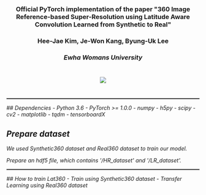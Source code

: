 ### <center>Official PyTorch implementation of the paper "360 Image Reference-based Super-Resolution using Latitude Aware Convolution Learned from Synthetic to Real"

### <center>Hee-Jae Kim, Je-Won Kang, Byung-Uk Lee
### <center><i>Ewha Womans University 

<center><img src="https://user-images.githubusercontent.com/42056469/141826157-30379a39-4bcd-4789-835c-5bfdcbc5fde4.png" vspace="25px"></center>
  
<hr style="border: solid 1px gray;">
## Dependencies
- Python 3.6
- PyTorch >= 1.0.0
- numpy
- h5py
- scipy
- cv2
- matplotlib
- tqdm
- tensorboardX

## Prepare dataset
We used Synthetic360 dataset and Real360 dataset to train our model. 

Prepare an hdf5 file, which contains '/HR_dataset' and '/LR_dataset'. 
  
<hr style="border: solid 1px gray;">
## How to train Lat360 
- Train using Synthetic360 dataset
- Transfer Learning using Real360 dataset
  
